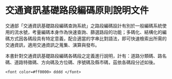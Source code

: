 # 交通資訊基礎路段編碼原則說明文件

交通部「交通資訊基礎路段編碼查詢系統」之路段編碼設計有別於一般編碼系統使用的流水號，考量編碼本身作為快速查詢、篩選路段的功能；多碼化、結構化的編碼方式因各碼段具有特定意義，配合適當的字串比對語法，即可快速檢索出所需的交通資訊，適用交通資訊之蒐集、演算與發布。

本書針對交通資訊基礎路段編碼各碼段之定義進行說明，計有：道路分類碼、路名碼、道路特徵碼、方向碼及方位碼、序號碼及縣市碼，茲依各碼段分述如後。

`<font color=#ff0000> dddd </font>`

